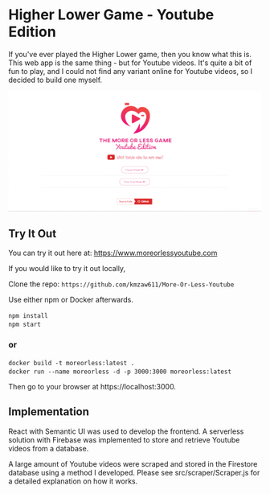 # Higher Lower Game - Youtube Edition

If you've ever played the Higher Lower game, then you know what this is. This web app is the same thing - but for Youtube videos. It's quite a bit of fun to play, and I could not find any variant online for Youtube videos, so I decided to build one myself.

![alt text](src/assets/Demo.gif)

## Try It Out

You can try it out here at: https://www.moreorlessyoutube.com

If you would like to try it out locally,

Clone the repo: `https://github.com/kmzaw611/More-Or-Less-Youtube`

Use either npm or Docker afterwards.

`npm install`\
`npm start`

### or

`docker build -t moreorless:latest .`\
`docker run --name moreorless -d -p 3000:3000 moreorless:latest`

Then go to your browser at https://localhost:3000.

## Implementation

React with Semantic UI was used to develop the frontend. A serverless solution with Firebase was implemented to store and retrieve Youtube videos from a database.

A large amount of Youtube videos were scraped and stored in the Firestore database using a method I developed. Please see src/scraper/Scraper.js for a detailed explanation on how it works.
